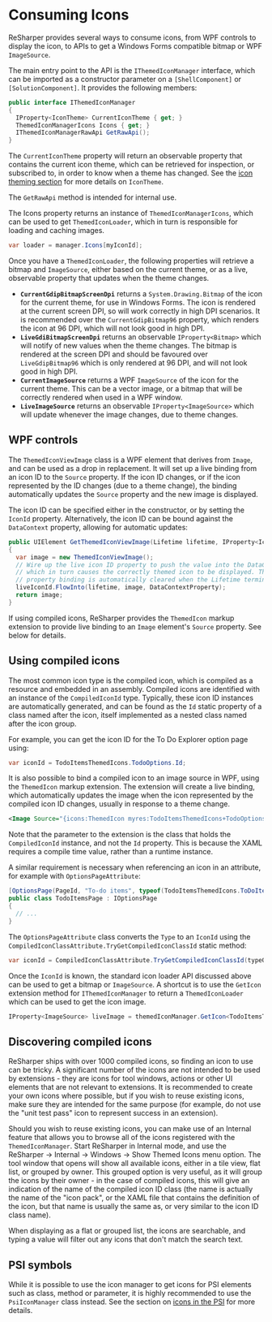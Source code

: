 ---
---

# Consuming Icons

ReSharper provides several ways to consume icons, from WPF controls to display the icon, to APIs to get a Windows Forms compatible bitmap or WPF `ImageSource`.

The main entry point to the API is the `IThemedIconManager` interface, which can be imported as a constructor parameter on a `[ShellComponent]` or `[SolutionComponent]`. It provides the following members:

```csharp
public interface IThemedIconManager
{
  IProperty<IconTheme> CurrentIconTheme { get; }
  ThemedIconManagerIcons Icons { get; }
  IThemedIconManagerRawApi GetRawApi();
}
```

The `CurrentIconTheme` property will return an observable property that contains the current icon theme, which can be retrieved for inspection, or subscribed to, in order to know when a theme has changed. See the [icon theming section](/Platform/Shell/Theming/Icons.md) for more details on `IconTheme`.

The `GetRawApi` method is intended for internal use.

The Icons property returns an instance of `ThemedIconManagerIcons`, which can be used to get `ThemedIconLoader`, which in turn is responsible for loading and caching images.

```csharp
var loader = manager.Icons[myIconId];
```

Once you have a `ThemedIconLoader`, the following properties will retrieve a bitmap and `ImageSource`, either based on the current theme, or as a live, observable property that updates when the theme changes.

* **`CurrentGdipBitmapScreenDpi`** returns a `System.Drawing.Bitmap` of the icon for the current theme, for use in Windows Forms. The icon is rendered at the current screen DPI, so will work correctly in high DPI scenarios. It is recommended over the `CurrentGdipBitmap96` property, which renders the icon at 96 DPI, which will not look good in high DPI.
* **`LiveGdiBitmapScreenDpi`** returns an observable `IProperty<Bitmap>` which will notify of new values when the theme changes. The bitmap is rendered at the screen DPI and should be favoured over `LiveGdipBitmap96` which is only rendered at 96 DPI, and will not look good in high DPI.
* **`CurrentImageSource`** returns a WPF `ImageSource` of the icon for the current theme. This can be a vector image, or a bitmap that will be correctly rendered when used in a WPF window.
* **`LiveImageSource`** returns an observable `IProperty<ImageSource>` which will update whenever the image changes, due to theme changes.

## WPF controls

The `ThemedIconViewImage` class is a WPF element that derives from `Image`, and can be used as a drop in replacement. It will set up a live binding from an icon ID to the `Source` property. If the icon ID changes, or if the icon represented by the ID changes (due to a theme change), the binding automatically updates the `Source` property and the new image is displayed.

The icon ID can be specified either in the constructor, or by setting the `IconId` property. Alternatively, the icon ID can be bound against the `DataContext` property, allowing for automatic updates:

```csharp
public UIElement GetThemedIconViewImage(Lifetime lifetime, IProperty<IconId> liveIconId)
{
  var image = new ThemedIconViewImage();
  // Wire up the live icon ID property to push the value into the DataContext,
  // which in turn causes the correctly themed icon to be displayed. The
  // property binding is automatically cleared when the Lifetime terminates
  liveIconId.FlowInto(lifetime, image, DataContextProperty);
  return image;
}
```

If using compiled icons, ReSharper provides the `ThemedIcon` markup extension to provide live binding to an `Image` element's `Source` property. See below for details.

## Using compiled icons

The most common icon type is the compiled icon, which is compiled as a resource and embedded in an assembly. Compiled icons are identified with an instance of the `CompiledIconId` type. Typically, these icon ID instances are automatically generated, and can be found as the `Id` static property of a class named after the icon, itself implemented as a nested class named after the icon group.

For example, you can get the icon ID for the To Do Explorer option page using:

```csharp
var iconId = TodoItemsThemedIcons.TodoOptions.Id;
```

It is also possible to bind a compiled icon to an image source in WPF, using the `ThemedIcon` markup extension. The extension will create a live binding, which automatically updates the image when the icon represented by the compiled icon ID changes, usually in response to a theme change.

```xml
<Image Source="{icons:ThemedIcon myres:TodoItemsThemedIcons+TodoOptions}" />
```

Note that the parameter to the extension is the class that holds the `CompiledIconId` instance, and not the `Id` property. This is because the XAML requires a compile time value, rather than a runtime instance.

A similar requirement is necessary when referencing an icon in an attribute, for example with `OptionsPageAttribute`:

```csharp
[OptionsPage(PageId, "To-do items", typeof(TodoItemsThemedIcons.ToDoItemsPage))]
public class TodoItemsPage : IOptionsPage
{
  // ...
}
```

The `OptionsPageAttribute` class converts the `Type` to an `IconId` using the `CompiledIconClassAttribute.TryGetCompiledIconClassId` static method:

```csharp
var iconId = CompiledIconClassAttribute.TryGetCompiledIconClassId(typeOfIcon, OnError.LogException);
```

Once the `IconId` is known, the standard icon loader API discussed above can be used to get a bitmap or `ImageSource`. A shortcut is to use the `GetIcon` extension method for `IThemedIconManager` to return a `ThemedIconLoader` which can be used to get the icon image.

```csharp
IProperty<ImageSource> liveImage = themedIconManager.GetIcon<TodoItemsThemedIcons.ToDoItemsPage>().LiveImageSource;
```

## Discovering compiled icons

ReSharper ships with over 1000 compiled icons, so finding an icon to use can be tricky. A significant number of the icons are not intended to be used by extensions - they are icons for tool windows, actions or other UI elements that are not relevant to extensions. It is recommended to create your own icons where possible, but if you wish to reuse existing icons, make sure they are intended for the same purpose (for example, do not use the "unit test pass" icon to represent success in an extension).

Should you wish to reuse existing icons, you can make use of an Internal feature that allows you to browse all of the icons registered with the `ThemedIconManager`. Start ReSharper in Internal mode, and use the ReSharper → Internal → Windows → Show Themed Icons menu option. The tool window that opens will show all available icons, either in a tile view, flat list, or grouped by owner. This grouped option is very useful, as it will group the icons by their owner - in the case of compiled icons, this will give an indication of the name of the compiled icon ID class (the name is actually the name of the "icon pack", or the XAML file that contains the definition of the icon, but that name is usually the same as, or very similar to the icon ID class name).

When displaying as a flat or grouped list, the icons are searchable, and typing a value will filter out any icons that don't match the search text.

## PSI symbols

While it is possible to use the icon manager to get icons for PSI elements such as class, method or parameter, it is highly recommended to use the `PsiIconManager` class instead. See the section on [icons in the PSI](/PSI/Icons.md) for more details.

